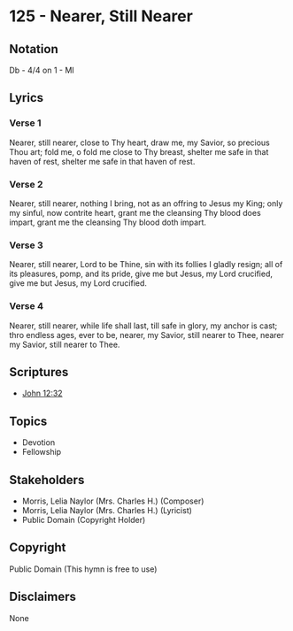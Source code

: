 # 125 - Nearer, Still Nearer

## Notation

Db - 4/4 on 1 - MI

## Lyrics

### Verse 1

Nearer, still nearer, close to Thy heart, draw me, my Savior, so precious Thou art; fold me, o fold me close to Thy breast, shelter me safe in that haven of rest, shelter me safe in that haven of rest.

### Verse 2

Nearer, still nearer, nothing I bring, not as an offring to Jesus my King; only my sinful, now contrite heart, grant me the cleansing Thy blood does impart, grant me the cleansing Thy blood doth impart.

### Verse 3

Nearer, still nearer, Lord to be Thine, sin with its follies I gladly resign; all of its pleasures, pomp, and its pride, give me but Jesus, my Lord crucified, give me but Jesus, my Lord crucified.

### Verse 4

Nearer, still nearer, while life shall last, till safe in glory, my anchor is cast; thro endless ages, ever to be, nearer, my Savior, still nearer to Thee, nearer my Savior, still nearer to Thee.


## Scriptures

- [John 12:32](https://www.biblegateway.com/passage/?search=John%2012%3A32)

## Topics

- Devotion
- Fellowship

## Stakeholders

- Morris, Lelia Naylor (Mrs. Charles H.) (Composer)
- Morris, Lelia Naylor (Mrs. Charles H.) (Lyricist)
- Public Domain (Copyright Holder)

## Copyright

Public Domain
(This hymn is free to use)

## Disclaimers

None

